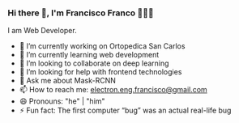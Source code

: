 ### Hi there 👋, I'm Francisco Franco 👨🏻‍💻
I am Web Developer.
- 🔭 I’m currently working on Ortopedica San Carlos
- 🌱 I’m currently learning web development
- 👯 I’m looking to collaborate on deep learning
- 🤔 I’m looking for help with frontend technologies
- 💬 Ask me about Mask-RCNN
- 📫 How to reach me: electron.eng.francisco@gmail.com
- 😄 Pronouns: "he" | "him"
- ⚡ Fun fact: The first computer “bug” was an actual real-life bug
